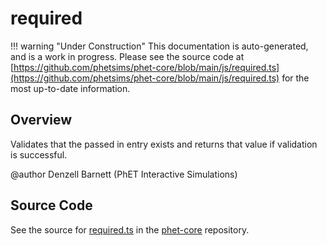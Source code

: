 # required

!!! warning "Under Construction"
    This documentation is auto-generated, and is a work in progress. Please see the source code at
    [https://github.com/phetsims/phet-core/blob/main/js/required.ts](https://github.com/phetsims/phet-core/blob/main/js/required.ts) for the most up-to-date information.

## Overview

Validates that the passed in entry exists and returns that value if validation is successful.

@author Denzell Barnett (PhET Interactive Simulations)



## Source Code

See the source for [required.ts](https://github.com/phetsims/phet-core/blob/main/js/required.ts) in the [phet-core](https://github.com/phetsims/phet-core) repository.
